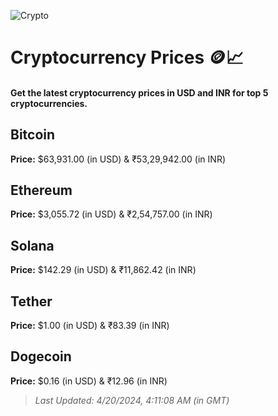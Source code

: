 
![Crypto](https://www.techguide.com.au/wp-content/uploads/2020/11/crypto3.jpeg)

# Cryptocurrency Prices 🪙📈

#### Get the latest cryptocurrency prices in USD and INR for top 5 cryptocurrencies.

## Bitcoin

**Price:** $63,931.00 (in USD) & ₹53,29,942.00 (in INR)

## Ethereum

**Price:** $3,055.72 (in USD) & ₹2,54,757.00 (in INR)

## Solana

**Price:** $142.29 (in USD) & ₹11,862.42 (in INR)

## Tether

**Price:** $1.00 (in USD) & ₹83.39 (in INR)

## Dogecoin

**Price:** $0.16 (in USD) & ₹12.96 (in INR)

> _Last Updated: 4/20/2024, 4:11:08 AM (in GMT)_
